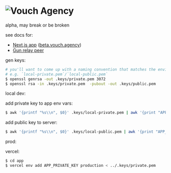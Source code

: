 # ![Vouch Agency](https://storageapi.fleek.co/b569cdba-d8a1-4abf-ae65-e351377e4b12-bucket/vouch-dotagency/vouch-agency-logo.svg)

alpha, may break or be broken

see docs for:

- [Next.js app](./app#readme) ([beta.vouch.agency](https://beta.vouch.agency))
- [Gun relay peer](./server#readme)

gen keys:

```bash
# you'll want to come up with a naming convention that matches the environment
# e.g. `local-private.pem`/`local-public.pem`
$ openssl genrsa -out .keys/private.pem 3072
$ openssl rsa -in .keys/private.pem  -pubout -out .keys/public.pem
```

local dev:

add private key to app env vars:

```bash
$ awk '{printf "%s\\n", $0}' .keys/local-private.pem | awk '{print "APP_PRIVATE_KEY=\""$0"\""}' >> app/.env.local
```

add public key to server:

```bash
$ awk '{printf "%s\\n", $0}' .keys/local-public.pem | awk '{print "APP_PUBLIC_KEY=\""$0"\""}' >> server/.env.local
```

prod:

vercel:

```bash
$ cd app
$ vercel env add APP_PRIVATE_KEY production < ../.keys/private.pem
```
